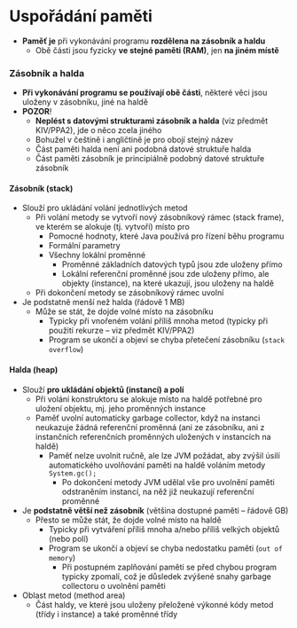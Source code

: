 # Uspořádání paměti

- **Paměť je** při vykonávání programu **rozdělena na zásobník a haldu**
	- Obě části jsou fyzicky **ve stejné paměti (RAM)**, jen **na jiném místě**

### Zásobník a halda

- **Při vykonávání programu se používají obě části**, některé věci jsou uloženy v zásobníku, jiné na haldě
- **POZOR**!
	- **Neplést s datovými strukturami zásobník a halda** (viz předmět KIV/PPA2), jde o něco zcela jiného
	- Bohužel v češtině i angličtině je pro obojí stejný název
	- Část paměti halda není ani podobná datové struktuře halda
	- Část paměti zásobník je principiálně podobný datové struktuře zásobník

#### Zásobník (stack)

- Slouží pro ukládání volání jednotlivých metod
	- Při volání metody se vytvoří nový zásobníkový rámec (stack frame), ve kterém se alokuje (tj. vytvoří) místo pro
		- Pomocné hodnoty, které Java používá pro řízení běhu programu
		- Formální parametry
		- Všechny lokální proměnné
			- Proměnné základních datových typů jsou zde uloženy přímo
			- Lokální referenční proměnné jsou zde uloženy přímo, ale objekty (instance), na které ukazují, jsou uloženy na haldě
	- Při dokončení metody se zásobníkový rámec uvolní
- Je podstatně menší než halda (řádově 1 MB)
	- Může se stát, že dojde volné místo na zásobníku
		- Typicky při vnořeném volání příliš mnoha metod (typicky při použití rekurze – viz předmět KIV/PPA2)
		- Program se ukončí a objeví se chyba přetečení zásobníku (```stack overflow```)

#### Halda (heap)

- Slouží **pro ukládání objektů (instancí) a polí**
	- Při volání konstruktoru se alokuje místo na haldě potřebné pro uložení objektu, mj. jeho proměnných instance
	- Paměť uvolní automaticky garbage collector, když na instanci neukazuje žádná referenční proměnná (ani ze zásobníku, ani z instančních referenčních proměnných uložených v instancích na haldě)
		- Paměť nelze uvolnit ručně, ale lze JVM požádat, aby zvýšil úsilí automatického uvolňování paměti na haldě voláním metody ```System.gc();```
			- Po dokončení metody JVM udělal vše pro uvolnění paměti odstraněním instancí, na něž již neukazují referenční proměnné
- Je **podstatně větší než zásobník** (většina dostupné paměti – řádově GB)
	- Přesto se může stát, že dojde volné místo na haldě
		- Typicky při vytváření příliš mnoha a/nebo příliš velkých objektů (nebo polí)
		- Program se ukončí a objeví se chyba nedostatku paměti (```out of memory```)
			- Při postupném zaplňování paměti se před chybou program typicky zpomalí, což je důsledek zvýšené snahy garbage collectoru o uvolnění paměti
- Oblast metod (method area)
	- Část haldy, ve které jsou uloženy přeložené výkonné kódy metod (třídy i instance) a také proměnné třídy

